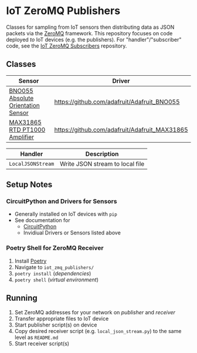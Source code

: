 # IoT ZeroMQ Publishers 
Classes for sampling from IoT sensors then distributing data as JSON packets via the [ZeroMQ][zq] framework. This repository focuses on code deployed _to_ IoT devices (e.g. the publishers). For "handler"/"subscriber" code, see the [IoT ZeroMQ Subscribers][izh] repository.

## Classes
| Sensor                                       | Driver                                          |
|----------------------------------------------|-------------------------------------------------|
| [BNO055 Absolute Orientation Sensor][bno055] | <https://github.com/adafruit/Adafruit_BNO055>   |
| [MAX31865 RTD PT1000 Amplifier][max31865]    | <https://github.com/adafruit/Adafruit_MAX31865> |

| Handler           | Description                     |
|-------------------|---------------------------------|
| `LocalJSONStream` | Write JSON stream to local file |


## Setup Notes
### CircuitPython and Drivers for Sensors
- Generally installed on IoT devices with `pip`
- See documentation for
     - [CircuitPython][cp]
     - Invidiual Drivers or Sensors listed above

### Poetry Shell for ZeroMQ Receiver
1. Install [Poetry][pp]
1. Navigate to `iot_zmq_publishers/`
1. `poetry install` (_dependencies_)
1. `poetry shell` (_virtual environment_)

## Running
1. Set ZeroMQ addresses for your network on _publisher_ and _receiver_
1. Transfer appropriate files to IoT device
1. Start publisher script(s) on device
1. Copy desired receiver script (e.g. `local_json_stream.py`) to the same level as `README.md`
1. Start receiver script(s)

[bno055]: https://learn.adafruit.com/adafruit-bno055-absolute-orientation-sensor
[cp]: https://circuitpython.org/
[izh]: https://github.com/jagrafft/iot-zmq-subscribers
[max31865]: https://learn.adafruit.com/adafruit-max31865-rtd-pt100-amplifier
[pp]: https://www.python-poetry.org/
[zq]: https://zeromq.org/
